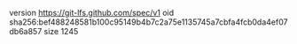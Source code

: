 version https://git-lfs.github.com/spec/v1
oid sha256:bef488248581b100c95149b4b7c2a75e1135745a7cbfa4fcb0da4ef07db6a857
size 1245
